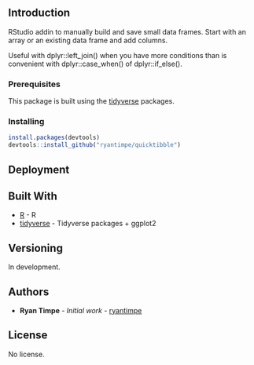 ## Introduction

RStudio addin to manually build and save small data frames. Start with an array or an existing data frame and add columns. 

Useful with dplyr::left_join() when you have more conditions than is convenient with dplyr::case_when() of dplyr::if_else().

### Prerequisites

This package is built using the [tidyverse](https://github.com/tidyverse/tidyverse) packages. 

### Installing

``` r
install.packages(devtools)
devtools::install_github("ryantimpe/quicktibble")
```

## Deployment

## Built With

* [R](https://www.r-project.org/) - R
* [tidyverse](https://github.com/tidyverse/tidyverse) - Tidyverse packages + ggplot2

## Versioning

In development.

## Authors

* **Ryan Timpe** - *Initial work* - [ryantimpe](https://github.com/ryantimpe)

## License

No license.


